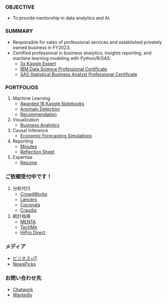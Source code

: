 ### OBJECTIVE
* To provide mentorship in data analytics and AI.

### SUMMARY
* Responsible for sales of professional services and established privately owned business in FY2023.
* Certified professional in business analytics, insights reporting, and machine learning modeling with Python/R/SAS:
  * [3x Kaggle Expert](https://drive.google.com/file/d/18UZ3es4fOTga2hnHX6YnxwhDQPHHFZ-n/view)
  * [IBM Data Science Professional Certificate](https://www.credly.com/badges/c401bae6-9e5c-4071-8301-871a4283e4b2)
  * [SAS Statistical Business Analyst Professional Certificate](https://www.credly.com/badges/91f1e7d7-33d0-4893-a55e-2270c40e5055)
  
### PORTFOLIOS
1. Machine Learning
    * [Awarded 16 Kaggle Notebooks](https://github.com/Satoru-Shibata-JPN/Kaggle/blob/main/README.md)
    * [Anomaly Detection](https://github.com/Satoru-Shibata-JPN/AnomalyDetection/blob/main/README.md)
    * [Recommendation](https://github.com/Satoru-Shibata-JPN/Recommendation/blob/main/README.md)
1. Visualization
    * [Business Analytics](https://github.com/Satoru-Shibata-JPN/BusinessAnalytics/blob/main/README.md)
1. Causal Inference
    * [Economic Forecasting Simulations](https://github.com/Satoru-Shibata-JPN/EconomicForecastingSimulations/blob/main/README.md)
1. Reporting
    * [Minutes](https://github.com/Satoru-Shibata-JPN/Minutes/blob/main/README.md)
    * [Reflection Sheet](https://github.com/Satoru-Shibata-JPN/Reflections/blob/main/README.md)
1. Expertise
    * [Resume](https://www.coursera.org/user/3df13832d0fc4d5a1f5d652a5fec09cb)

### ご依頼受付中です！
1. 分析代行
    * [CrowdWorks](https://crowdworks.jp/public/employees/5696943)
    * [Lancers](https://www.lancers.jp/profile/SatoruShibata)
    * [Coconala](https://coconala.com/users/4442709)
    * [Craudia](https://app.craudia.com/user_detail/H9xieF)
1. 統計指導
    * [MENTA](https://menta.work/user/114932)
    * [TechMe](https://techme.jp/expert/43ce202e-8b83-4b54-b8e1-c8103cf993f5)
    * [HiPro Direct](https://talent.direct.hipro-job.jp/talent/profile/c05e2402-ee60-40d7-8cd8-815a23d759e1) 
### メディア
* [ビジネス+IT](https://www.sbbit.jp/user/408505)
* [NewsPicks](https://newspicks.com/user/9563401)
  
### お問い合わせ先
* [Chatwork](https://www.chatwork.com/2fcjjy0g7uzos)
* [Wantedly](https://www.wantedly.com/id/satorushibata_jpn)
